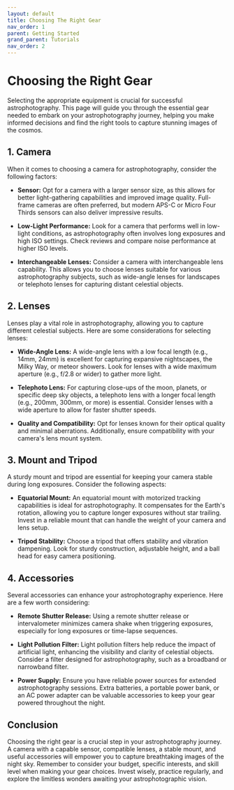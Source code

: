 ```yaml
---
layout: default
title: Choosing The Right Gear
nav_order: 1
parent: Getting Started
grand_parent: Tutorials
nav_order: 2
---
```


# Choosing the Right Gear

Selecting the appropriate equipment is crucial for successful astrophotography. This page will guide you through the essential gear needed to embark on your astrophotography journey, helping you make informed decisions and find the right tools to capture stunning images of the cosmos.

## 1. Camera

When it comes to choosing a camera for astrophotography, consider the following factors:

- **Sensor:** Opt for a camera with a larger sensor size, as this allows for better light-gathering capabilities and improved image quality. Full-frame cameras are often preferred, but modern APS-C or Micro Four Thirds sensors can also deliver impressive results.

- **Low-Light Performance:** Look for a camera that performs well in low-light conditions, as astrophotography often involves long exposures and high ISO settings. Check reviews and compare noise performance at higher ISO levels.

- **Interchangeable Lenses:** Consider a camera with interchangeable lens capability. This allows you to choose lenses suitable for various astrophotography subjects, such as wide-angle lenses for landscapes or telephoto lenses for capturing distant celestial objects.

## 2. Lenses

Lenses play a vital role in astrophotography, allowing you to capture different celestial subjects. Here are some considerations for selecting lenses:

- **Wide-Angle Lens:** A wide-angle lens with a low focal length (e.g., 14mm, 24mm) is excellent for capturing expansive nightscapes, the Milky Way, or meteor showers. Look for lenses with a wide maximum aperture (e.g., f/2.8 or wider) to gather more light.

- **Telephoto Lens:** For capturing close-ups of the moon, planets, or specific deep sky objects, a telephoto lens with a longer focal length (e.g., 200mm, 300mm, or more) is essential. Consider lenses with a wide aperture to allow for faster shutter speeds.

- **Quality and Compatibility:** Opt for lenses known for their optical quality and minimal aberrations. Additionally, ensure compatibility with your camera's lens mount system.

## 3. Mount and Tripod

A sturdy mount and tripod are essential for keeping your camera stable during long exposures. Consider the following aspects:

- **Equatorial Mount:** An equatorial mount with motorized tracking capabilities is ideal for astrophotography. It compensates for the Earth's rotation, allowing you to capture longer exposures without star trailing. Invest in a reliable mount that can handle the weight of your camera and lens setup.

- **Tripod Stability:** Choose a tripod that offers stability and vibration dampening. Look for sturdy construction, adjustable height, and a ball head for easy camera positioning.

## 4. Accessories

Several accessories can enhance your astrophotography experience. Here are a few worth considering:

- **Remote Shutter Release:** Using a remote shutter release or intervalometer minimizes camera shake when triggering exposures, especially for long exposures or time-lapse sequences.

- **Light Pollution Filter:** Light pollution filters help reduce the impact of artificial light, enhancing the visibility and clarity of celestial objects. Consider a filter designed for astrophotography, such as a broadband or narrowband filter.

- **Power Supply:** Ensure you have reliable power sources for extended astrophotography sessions. Extra batteries, a portable power bank, or an AC power adapter can be valuable accessories to keep your gear powered throughout the night.

## Conclusion

Choosing the right gear is a crucial step in your astrophotography journey. A camera with a capable sensor, compatible lenses, a stable mount, and useful accessories will empower you to capture breathtaking images of the night sky. Remember to consider your budget, specific interests, and skill level when making your gear choices. Invest wisely, practice regularly, and explore the limitless wonders awaiting your astrophotographic vision.


